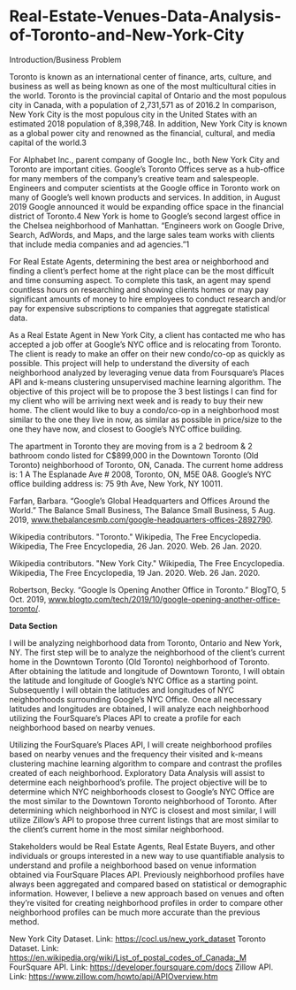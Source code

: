 # Real-Estate-Venues-Data-Analysis-of-Toronto-and-New-York-City

Introduction/Business Problem


Toronto is known as an international center of finance, arts, culture, and business as well as being known as one of the most multicultural cities in the world. Toronto is the provincial capital of Ontario and the most populous city in Canada, with a population of 2,731,571 as of 2016.2 In comparison, New York City is the most populous city in the United States with an estimated 2018 population of 8,398,748. In addition, New York City is known as a global power city and renowned as the financial, cultural, and media capital of the world.3


For Alphabet Inc., parent company of Google Inc., both New York City and Toronto are important cities. Google’s Toronto Offices serve as a hub-office for many members of the company’s creative team and salespeople. Engineers and computer scientists at the Google office in Toronto work on many of Google’s well known products and services. In addition, in August 2019 Google announced it would be expanding office space in the financial district of Toronto.4 New York is home to Google’s second largest office in the Chelsea neighborhood of Manhattan. “Engineers work on Google Drive, Search, AdWords, and Maps, and the large sales team works with clients that include media companies and ad agencies.”1


For Real Estate Agents, determining the best area or neighborhood and finding a client’s perfect home at the right place can be the most difficult and time consuming aspect. To complete this task, an agent may spend countless hours on researching and showing clients homes or may pay significant amounts of money to hire employees to conduct research and/or pay for expensive subscriptions to companies that aggregate statistical data. 


As a Real Estate Agent in New York City, a client has contacted me who has accepted a job offer at Google’s NYC office and is relocating from Toronto. The client is ready to make an offer on their new condo/co-op as quickly as possible. This project will help to understand the diversity of each neighborhood analyzed by leveraging venue data from Foursquare’s Places API and k-means clustering unsupervised machine learning algorithm. The objective of this project will be to propose the 3 best listings I can find for my client who will be arriving next week and is ready to buy their new home. The client would like to buy a condo/co-op in a neighborhood most similar to the one they live in now, as similar as possible in price/size to the one they have now, and closest to Google’s NYC office building. 


The apartment in Toronto they are moving from is a 2 bedroom & 2 bathroom condo listed for C$899,000 in the Downtown Toronto (Old Toronto) neighborhood of Toronto, ON, Canada. The current home address is: 1 A The Esplanade Ave # 2008, Toronto, ON, M5E 0A8. 
Google’s NYC office building address is: 75 9th Ave, New York, NY 10011.


Farfan, Barbara. “Google’s Global Headquarters and Offices Around the World.” The Balance Small Business, The Balance Small Business, 5 Aug. 2019, www.thebalancesmb.com/google-headquarters-offices-2892790.


Wikipedia contributors. "Toronto." Wikipedia, The Free Encyclopedia. Wikipedia, The Free Encyclopedia, 26 Jan. 2020. Web. 26 Jan. 2020.


Wikipedia contributors. "New York City." Wikipedia, The Free Encyclopedia. Wikipedia, The Free Encyclopedia, 19 Jan. 2020. Web. 26 Jan. 2020.


Robertson, Becky. “Google Is Opening Another Office in Toronto.” BlogTO, 5 Oct. 2019, www.blogto.com/tech/2019/10/google-opening-another-office-toronto/.



**Data Section**


I will be analyzing neighborhood data from Toronto, Ontario and New York, NY. The first step will be to analyze the neighborhood of the client’s current home in the Downtown Toronto (Old Toronto) neighborhood of Toronto. After obtaining the latitude and longitude of Downtown Toronto, I will obtain the latitude and longitude of Google’s NYC Office as a starting point. Subsequently I will obtain the latitudes and longitudes of NYC neighborhoods surrounding Google’s NYC Office. Once all necessary latitudes and longitudes are obtained, I will analyze each neighborhood utilizing the FourSquare’s Places API to create a profile for each neighborhood based on nearby venues. 


Utilizing the FourSquare’s Places API, I will create neighborhood profiles based on nearby venues and the frequency their visited and k-means clustering machine learning algorithm to compare and contrast the profiles created of each neighborhood. Exploratory Data Analysis will assist to determine each neighborhood’s profile. The project objective will be to determine which NYC neighborhoods closest to Google’s NYC Office are the most similar to the Downtown Toronto neighborhood of Toronto. After determining which neighborhood in NYC is closest and most similar, I will utilize Zillow’s API to propose three current listings that are most similar to the client’s current home in the most similar neighborhood. 


Stakeholders would be Real Estate Agents, Real Estate Buyers, and other individuals or groups interested in a new way to use quantifiable analysis to understand and profile a neighborhood based on venue information obtained via FourSquare Places API. Previously neighborhood profiles have always been aggregated and compared based on statistical or demographic information. However, I believe a new approach based on venues and often they’re visited for creating neighborhood profiles in order to compare other neighborhood profiles can be much more accurate than the previous method.


New York City Dataset. Link: https://cocl.us/new_york_dataset
Toronto Dataset. Link: https://en.wikipedia.org/wiki/List_of_postal_codes_of_Canada:_M
FourSquare API. Link: https://developer.foursquare.com/docs
Zillow API. Link: https://www.zillow.com/howto/api/APIOverview.htm
